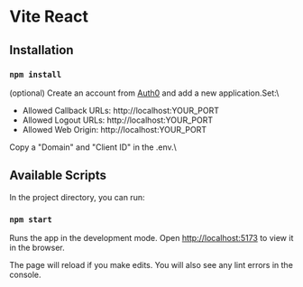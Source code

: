 # Vite React


## Installation
### `npm install`

(optional)
Create an account from [Auth0](https://auth0.com/) and add a new application.Set:\

- Allowed Callback URLs: http://localhost:YOUR_PORT
- Allowed Logout URLs: http://localhost:YOUR_PORT
- Allowed Web Origin: http://localhost:YOUR_PORT

Copy a "Domain" and "Client ID" in the .env.\


## Available Scripts

In the project directory, you can run:

### `npm start`

Runs the app in the development mode.
Open [http://localhost:5173](http://localhost:5173) to view it in the browser.

The page will reload if you make edits.
You will also see any lint errors in the console.
